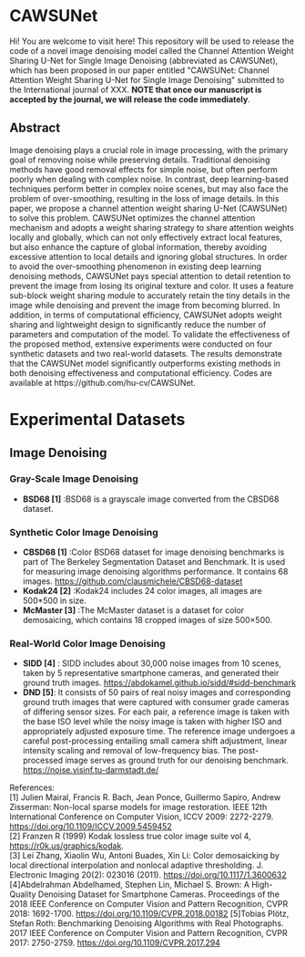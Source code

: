 
# CAWSUNet
Hi! You are welcome to visit here! This repository will be used to release the code of a novel image denoising model called the Channel Attention Weight Sharing U-Net for Single Image Denoising (abbreviated as CAWSUNet), which has been proposed in our paper entitled "CAWSUNet: Channel Attention Weight Sharing U-Net for Single Image Denoising" submitted to the International journal of XXX. **NOTE that once our manuscript is accepted by the journal, we will release the code immediately**. 
## Abstract

 <p> Image denoising plays a crucial role in image processing, with the primary goal of removing noise while preserving details. 
Traditional denoising methods have good removal effects for simple noise, but often perform poorly when dealing with complex noise. In contrast, deep learning-based techniques perform better in complex noise scenes, but may also face the problem of over-smoothing, resulting in the loss of image details. In this paper, we propose a channel attention weight sharing U-Net (CAWSUNet) to solve this problem. CAWSUNet optimizes the channel attention mechanism and adopts a weight sharing strategy to share attention weights locally and globally, which can not only effectively extract local features, but also enhance the capture of global information, thereby avoiding excessive attention to local details and ignoring global structures. In order to avoid the over-smoothing phenomenon in existing deep learning denoising methods, CAWSUNet pays special attention to detail retention to prevent the image from losing its original texture and color. It uses a feature sub-block weight sharing module to accurately retain the tiny details in the image while denoising and prevent the image from becoming blurred. In addition, in terms of computational efficiency, CAWSUNet adopts weight sharing and lightweight design to significantly reduce the number of parameters and computation of the model. To validate the effectiveness of the proposed method, extensive experiments were conducted on four synthetic datasets and two real-world datasets. The results demonstrate that the CAWSUNet model significantly outperforms existing methods in both denoising effectiveness and computational efficiency. Codes are available at https://github.com/hu-cv/CAWSUNet.
 </p>
 
# Experimental Datasets
## Image Denoising
###  Gray-Scale Image Denoising
* **BSD68 [1]** :BSD68 is a grayscale image converted from the CBSD68 dataset.
###  Synthetic Color Image Denoising
* **CBSD68 [1]** :Color BSD68 dataset for image denoising benchmarks is part of The Berkeley Segmentation Dataset and Benchmark. It is used for measuring image denoising algorithms performance. It contains 68 images. https://github.com/clausmichele/CBSD68-dataset
* **Kodak24 [2]** :Kodak24 includes 24 color images, all images are 500*500 in size.
* **McMaster [3]** :The McMaster dataset is a dataset for color demosaicing, which contains 18 cropped images of size 500×500.
###  Real-World Color Image Denoising
* **SIDD [4]** :  SIDD includes about 30,000 noise images from 10 scenes, taken by 5 representative smartphone cameras, and generated their ground truth images. https://abdokamel.github.io/sidd/#sidd-benchmark
* **DND [5]**:  It consists of 50 pairs of real noisy images and corresponding ground truth images that were captured with consumer grade cameras of differing sensor sizes. For each pair, a reference image is taken with the base ISO level while the noisy image is taken with higher ISO and appropriately adjusted exposure time. The reference image undergoes a careful post-processing entailing small camera shift adjustment, linear intensity scaling and removal of low-frequency bias. The post-processed image serves as ground truth for our denoising benchmark. https://noise.visinf.tu-darmstadt.de/


References: <br>
[1] Julien Mairal, Francis R. Bach, Jean Ponce, Guillermo Sapiro, Andrew Zisserman: Non-local sparse models for image restoration. IEEE 12th International Conference on Computer Vision, ICCV 2009: 2272-2279. https://doi.org/10.1109/ICCV.2009.5459452 <br>
[2] Franzen R (1999) Kodak lossless true color image suite vol 4, https://r0k.us/graphics/kodak. <br>
[3] Lei Zhang, Xiaolin Wu, Antoni Buades, Xin Li: Color demosaicking by local directional interpolation and nonlocal adaptive thresholding. J. Electronic Imaging 20(2): 023016 (2011). https://doi.org/10.1117/1.3600632 <br>
[4]Abdelrahman Abdelhamed, Stephen Lin, Michael S. Brown: A High-Quality Denoising Dataset for Smartphone Cameras. Proceedings of the 2018 IEEE Conference on Computer Vision and Pattern Recognition, CVPR 2018: 1692-1700. https://doi.org/10.1109/CVPR.2018.00182 
[5]Tobias Plötz, Stefan Roth: Benchmarking Denoising Algorithms with Real Photographs. 2017 IEEE Conference on Computer Vision and Pattern Recognition, CVPR 2017: 2750-2759. https://doi.org/10.1109/CVPR.2017.294 




